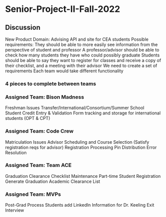 # Senior-Project-II-Fall-2022


## Discussion
New Product Domain: Advising API and site for CEA students
Possible requirements:
They should be able to more easily see information from the perspective of student and professor
A professor/advisor should be able to check how many students they have who could possibly graduate
Students should be able to say they want to register for classes and receive a copy of their checklist, and a meeting with their advisor
We need to create a set of requirements
Each team would take different functionality

### 4 pieces to complete between teams
### Assigned Team: Bison Madness
Freshman Issues
Transfer/International/Consortium/Summer School Student Credit Entry & Validation
Form tracking and storage for international students (OPT & CPT)

### Assigned Team: Code Crew
Matriculation Issues
Advisor Scheduling and Course Selection (Satisfy registration reqs for advisor)
Registration Processing
Pin Distribution
Error Resolution

### Assigned Team: Team ACE
Graduation Clearance
Checklist Maintenance
Part-time Student Registration
Generate Graduation Academic Clearance List

### Assigned Team: MVPs
Post-Grad Process
Students add LinkedIn Information for Dr. Keeling
Exit Interview
